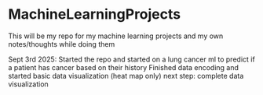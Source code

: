 # MachineLearningProjects

This will be my repo for my machine learning projects and my own notes/thoughts while doing them

Sept 3rd 2025:
Started the repo and started on a lung cancer ml to predict if a patient has cancer based on their history
Finished data encoding and started basic data visualization (heat map only)
next step:
complete data visualization

